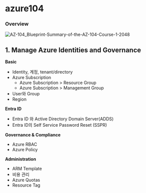 # azure104
### Overview
![AZ-104_Blueprint-Summary-of-the-AZ-104-Course-1-2048](https://github.com/user-attachments/assets/c1f2b661-ed96-469f-ad41-f03bc08dae8d)

## 1. Manage Azure Identities and Governance
**Basic**
  * Identity, 계정, tenant/directory
  * Azure Subscription
    * Azure Subscription > Resource Group
    * Azure Subscription > Management Group
  * User와 Group
  * Region
  

**Entra ID**
* Entra ID 와 Active Directory Domain Server(ADDS)
* Entra ID의 Self Service Password Reset (SSPR)

**Governance & Compliance** 
* Azure RBAC
* Azure Policy

**Administration**
* ARM Template
* 비용 관리
* Azure Quotas
* Resource Tag
